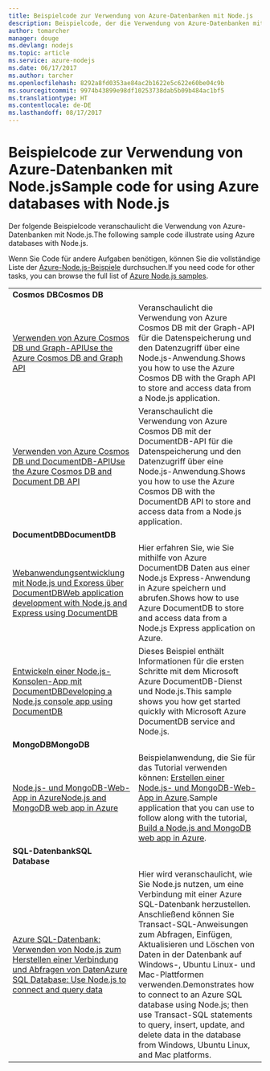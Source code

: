 ```yaml
---
title: Beispielcode zur Verwendung von Azure-Datenbanken mit Node.js
description: Beispielcode, der die Verwendung von Azure-Datenbanken mit Node.js veranschaulicht
author: tomarcher
manager: douge
ms.devlang: nodejs
ms.topic: article
ms.service: azure-nodejs
ms.date: 06/17/2017
ms.author: tarcher
ms.openlocfilehash: 8292a8fd0353ae84ac2b1622e5c622e60be04c9b
ms.sourcegitcommit: 9974b43899e98df10253738dab5b09b484ac1bf5
ms.translationtype: HT
ms.contentlocale: de-DE
ms.lasthandoff: 08/17/2017
---
```

# <a name="sample-code-for-using-azure-databases-with-nodejs"></a><span data-ttu-id="fb03a-103">Beispielcode zur Verwendung von Azure-Datenbanken mit Node.js</span><span class="sxs-lookup"><span data-stu-id="fb03a-103">Sample code for using Azure databases with Node.js</span></span>

<span data-ttu-id="fb03a-104">Der folgende Beispielcode veranschaulicht die Verwendung von Azure-Datenbanken mit Node.js.</span><span class="sxs-lookup"><span data-stu-id="fb03a-104">The following sample code illustrate using Azure databases with Node.js.</span></span>

<span data-ttu-id="fb03a-105">Wenn Sie Code für andere Aufgaben benötigen, können Sie die vollständige Liste der [Azure-Node.js-Beispiele](https://azure.microsoft.com/resources/samples/?term=nodejs) durchsuchen.</span><span class="sxs-lookup"><span data-stu-id="fb03a-105">If you need code for other tasks, you can browse the full list of [Azure Node.js samples](https://azure.microsoft.com/resources/samples/?term=nodejs).</span></span>

| | |
|---|---|
| <span data-ttu-id="fb03a-106">**Cosmos DB**</span><span class="sxs-lookup"><span data-stu-id="fb03a-106">**Cosmos DB**</span></span> ||
| [<span data-ttu-id="fb03a-107">Verwenden von Azure Cosmos DB und Graph-API</span><span class="sxs-lookup"><span data-stu-id="fb03a-107">Use the Azure Cosmos DB and Graph API</span></span>](https://azure.microsoft.com/resources/samples/azure-cosmos-db-graph-nodejs-getting-started/) | <span data-ttu-id="fb03a-108">Veranschaulicht die Verwendung von Azure Cosmos DB mit der Graph-API für die Datenspeicherung und den Datenzugriff über eine Node.js-Anwendung.</span><span class="sxs-lookup"><span data-stu-id="fb03a-108">Shows you how to use the Azure Cosmos DB with the Graph API to store and access data from a Node.js application.</span></span> |
| [<span data-ttu-id="fb03a-109">Verwenden von Azure Cosmos DB und DocumentDB-API</span><span class="sxs-lookup"><span data-stu-id="fb03a-109">Use the Azure Cosmos DB and Document DB API</span></span>](https://azure.microsoft.com/resources/samples/azure-cosmos-db-documentdb-nodejs-getting-started/) | <span data-ttu-id="fb03a-110">Veranschaulicht die Verwendung von Azure Cosmos DB mit der DocumentDB-API für die Datenspeicherung und den Datenzugriff über eine Node.js-Anwendung.</span><span class="sxs-lookup"><span data-stu-id="fb03a-110">Shows you how to use the Azure Cosmos DB with the DocumentDB API to store and access data from a Node.js application.</span></span> |
| <span data-ttu-id="fb03a-111">**DocumentDB**</span><span class="sxs-lookup"><span data-stu-id="fb03a-111">**DocumentDB**</span></span> ||
| [<span data-ttu-id="fb03a-112">Webanwendungsentwicklung mit Node.js und Express über DocumentDB</span><span class="sxs-lookup"><span data-stu-id="fb03a-112">Web application development with Node.js and Express using DocumentDB</span></span>](https://azure.microsoft.com/resources/samples/documentdb-node-todo-app/) | <span data-ttu-id="fb03a-113">Hier erfahren Sie, wie Sie mithilfe von Azure DocumentDB Daten aus einer Node.js Express-Anwendung in Azure speichern und abrufen.</span><span class="sxs-lookup"><span data-stu-id="fb03a-113">Shows how to use Azure DocumentDB to store and access data from a Node.js Express application on Azure.</span></span> |
| [<span data-ttu-id="fb03a-114">Entwickeln einer Node.js-Konsolen-App mit DocumentDB</span><span class="sxs-lookup"><span data-stu-id="fb03a-114">Developing a Node.js console app using DocumentDB</span></span>](https://azure.microsoft.com/resources/samples/documentdb-node-getting-started/) | <span data-ttu-id="fb03a-115">Dieses Beispiel enthält Informationen für die ersten Schritte mit dem Microsoft Azure DocumentDB-Dienst und Node.js.</span><span class="sxs-lookup"><span data-stu-id="fb03a-115">This sample shows you how get started quickly with Microsoft Azure DocumentDB service and Node.js.</span></span> |
| <span data-ttu-id="fb03a-116">**MongoDB**</span><span class="sxs-lookup"><span data-stu-id="fb03a-116">**MongoDB**</span></span> ||
| [<span data-ttu-id="fb03a-117">Node.js- und MongoDB-Web-App in Azure</span><span class="sxs-lookup"><span data-stu-id="fb03a-117">Node.js and MongoDB web app in Azure</span></span>](https://azure.microsoft.com/resources/samples/meanjs/) | <span data-ttu-id="fb03a-118">Beispielanwendung, die Sie für das Tutorial verwenden können: [Erstellen einer Node.js- und MongoDB-Web-App in Azure](http://docs.microsoft.com/azure/app-service-web/app-service-web-tutorial-nodejs-mongodb-app?toc=/azure/node/toc.json&bc=/azure/node/toc.json).</span><span class="sxs-lookup"><span data-stu-id="fb03a-118">Sample application that you can use to follow along with the tutorial, [Build a Node.js and MongoDB web app in Azure](http://docs.microsoft.com/azure/app-service-web/app-service-web-tutorial-nodejs-mongodb-app?toc=/azure/node/toc.json&bc=/azure/node/toc.json).</span></span> |
| <span data-ttu-id="fb03a-119">**SQL-Datenbank**</span><span class="sxs-lookup"><span data-stu-id="fb03a-119">**SQL Database**</span></span> ||
| [<span data-ttu-id="fb03a-120">Azure SQL-Datenbank: Verwenden von Node.js zum Herstellen einer Verbindung und Abfragen von Daten</span><span class="sxs-lookup"><span data-stu-id="fb03a-120">Azure SQL Database: Use Node.js to connect and query data</span></span>](https://docs.microsoft.com/azure/sql-database/sql-database-connect-query-nodejs) | <span data-ttu-id="fb03a-121">Hier wird veranschaulicht, wie Sie Node.js nutzen, um eine Verbindung mit einer Azure SQL-Datenbank herzustellen. Anschließend können Sie Transact-SQL-Anweisungen zum Abfragen, Einfügen, Aktualisieren und Löschen von Daten in der Datenbank auf Windows-, Ubuntu Linux- und Mac-Plattformen verwenden.</span><span class="sxs-lookup"><span data-stu-id="fb03a-121">Demonstrates how to connect to an Azure SQL database using Node.js; then use Transact-SQL statements to query, insert, update, and delete data in the database from Windows, Ubuntu Linux, and Mac platforms.</span></span> |